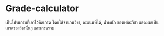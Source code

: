 Grade-calculator
================

เป็นโปรแกรมที่เอาใว้คิดเกรด โดยใส่จำนวนวิชา, คะแนนที่ได้, น้ำหนัก ของแต่ละวิชา แสดงผลเป็นเกรดของวิชานั้นๆ และเกรดรวม
